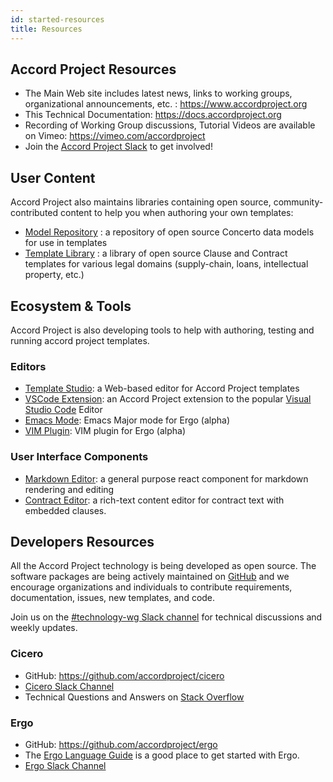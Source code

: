 ```yaml
---
id: started-resources
title: Resources
---
```


## Accord Project Resources

- The Main Web site includes latest news, links to working groups, organizational announcements, etc. : https://www.accordproject.org
- This Technical Documentation: https://docs.accordproject.org
- Recording of Working Group discussions, Tutorial Videos are available on Vimeo: https://vimeo.com/accordproject
- Join the [Accord Project Slack](https://accord-project-slack-signup.herokuapp.com) to get involved!

## User Content

Accord Project also maintains libraries containing open source, community-contributed content to help you when authoring your own templates:

- [Model Repository](https://models.accordproject.org/) : a repository of open source Concerto data models for use in templates
- [Template Library](https://templates.accordproject.org/) : a library of open source Clause and Contract templates for various legal domains (supply-chain, loans, intellectual property, etc.)

## Ecosystem & Tools

Accord Project is also developing tools to help with authoring, testing and running accord project templates.

### Editors

- [Template Studio](https://studio.accordproject.org/): a Web-based editor for Accord Project templates
- [VSCode Extension](https://marketplace.visualstudio.com/items?itemName=accordproject.cicero-vscode-extension): an Accord Project extension to the popular [Visual Studio Code](https://visualstudio.microsoft.com/) Editor
- [Emacs Mode](https://github.com/accordproject/ergo/tree/master/ergo.emacs): Emacs Major mode for Ergo (alpha)
- [VIM Plugin](https://github.com/accordproject/ergo/tree/master/ergo.vim): VIM plugin for Ergo (alpha)

### User Interface Components

- [Markdown Editor](https://github.com/accordproject/web-components/tree/master/packages/ui-markdown-editor): a general purpose react component for markdown rendering and editing
- [Contract Editor](https://github.com/accordproject/web-components/tree/master/packages/ui-contract-editor): a rich-text content editor for contract text with embedded clauses.

## Developers Resources

All the Accord Project technology is being developed as open source. The software packages are being actively maintained on [GitHub](https://github.com/accordproject) and we encourage organizations and individuals to contribute requirements, documentation, issues, new templates, and code.

Join us on the [#technology-wg Slack channel](https://accord-project-slack-signup.herokuapp.com) for technical discussions and weekly updates.

### Cicero

- GitHub: https://github.com/accordproject/cicero
- [Cicero Slack Channel](https://accord-project.slack.com/messages/CA08NAHQS/details/)
- Technical Questions and Answers on [Stack Overflow](https://stackoverflow.com/questions/tagged/cicero)

### Ergo

- GitHub: https://github.com/accordproject/ergo
- The [Ergo Language Guide](logic-ergo) is a good place to get started with Ergo.
- [Ergo Slack Channel](https://accord-project.slack.com/messages/C9HLJHREG/details/)
